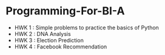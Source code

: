 # Programming-For-BI-A 
* HWK 1 : Simple problems to practice the basics of Python
* HWK 2 : DNA Analysis
* HWK 3 : Election Prediction
* HWK 4 : Facebook Recommendation

